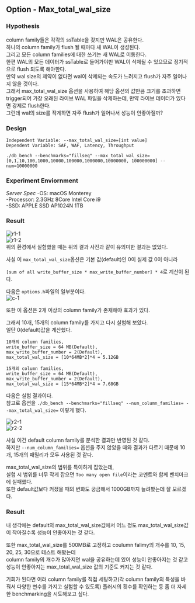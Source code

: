 

## Option - Max_total_wal_size   

### Hypothesis   

column family들은 각각의 ssTable을 갖지만 WAL은 공유한다.   
하나의 column family가 flush 될 때마다 새 WAL이 생성된다.    
그리고 모든 column families에 대한 쓰기는 새 WAL로 이동한다.    
한편 WAL의 모든 데이터가 ssTable로 들어가야만 WAL이 삭제될 수 있으므로 정기적으로 flush 되도록 해야한다.   
만약 wal size의 제약이 없다면 wal이 삭제되는 속도가 느려지고 flush가 자주 일어나지 않을 것이다.    
그래서 max_total_wal_size 옵션을 사용하여 해당 옵션의 값만큼 크기를 초과하면 trigger되어 가장 오래된 라이브 WAL 파일을 삭제하는데, 만약 라이브 데이터가 있다면 강제로 flush한다.     
그런데 wal의 size를 작게하면 자주 flush가 일어나서 성능이 안좋아질까?     

### Design   
```   
Independent Variable: --max_total_wal_size=[int value]   
Dependent Variable: SAF, WAF, Latency, Throughput   

./db_bench --benchmarks="fillseq" --max_total_wal_size=[0,1,10,100,1000,10000,100000,1000000,10000000, 100000000] --num=10000000   
```   


### Experiment Enviornment   
*Server Spec* 
  -OS: macOS Monterey   
  -Processor: 2.3GHz 8Core Intel Core i9   
  -SSD: APPLE SSD AP1024N 1TB   


### Result    
![r1-1](https://drive.google.com/u/1/uc?id=1PYd69aCFcH0GaBVUIAKNit_4TPkdfqqI&export=download)   
![r1-2](https://drive.google.com/u/1/uc?id=12zU7vK_JZjnUA1FbO19ciofSQZPC4SkV&export=download)   
위의 환경에서 실험했을 때는 위의 결과 사진과 같이 유의미한 결과는 없었다.   

사실 이 ```max_total_wal_size```옵션은 기본 값(default)인 0이 실제 값 0이 아니라    

```[sum of all write_buffer_size * max_write_buffer_number] * 4```로 계산이 된다.   

다음은 ```options.h```파일의 일부분이다.   
![c-1](https://drive.google.com/u/1/uc?id=1VnoWgvvAfbxkFBnGIPu5Mc-oDHc8n8LQ&export=download)   

또한 이 옵션은 2개 이상의 column family가 존재해야 효과가 있다.   

그래서 10개, 15개의 column family를 가지고 다시 실험해 보았다.    
일단 0(default)값을 계산했다.   
```
10개의 column families,   
write_buffer_size = 64 MB(Default),   
max_write_buffer_number = 2(Default),   
max_total_wal_size = [10*64MB*2]*4 = 5.12GB   
```
```
15개의 column families,   
write_buffer_size = 64 MB(Default),   
max_write_buffer_number = 2(Default),   
max_total_wal_size = [15*64MB*2]*4 = 7.68GB   
```

다음은 실험 결과이다.    
참고로 옵션을 ```./db_bench --benchmarks="fillseq" --num_column_families= --max_total_wal_size=``` 이렇게 했다.   
   
![r2-1](https://drive.google.com/u/1/uc?id=1TLp8_9TqoELmEilbImaxPKwBFWTQHRAF&export=download)   
![r2-2](https://drive.google.com/u/1/uc?id=1Pcu91FwX1fdXh_-s9kArDSE83M9OPfkO&export=download)   
   
사실 이건 default column family를 분석한 결과만 반영된 것 같다.   
하지만 ```--num_column_families=``` 옵션을 주지 않았을 때와 결과가 다르기 때문에 10개, 15개의 패밀리가 모두 사용된 것 같다.   
   
max_total_wal_size의 범위를 특이하게 잡았는데,   
실험 시 범위를 너무 작게 잡으면 ```Too many open file```이라는 코멘트와 함께 벤치마크에 실패했다.   
또한 default값보다 커졌을 때의 변화도 궁금해서 1000GB까지 늘려봤는데 잘 모르겠다.  
   
### Result     
   
내 생각에는 default의 max_total_wal_size값에서 어느 정도 max_total_wal_size값이 작아질수록 성능이 안좋아지는 것 같다.   

또한 max_total_wal_size를 500MB로 고정하고 coulumn falimy의 개수를 10, 15, 20, 25, 30으로 테스트 해봤는데       
column family의 개수가 많아지면 wal을 공유하는데 있어 성능이 안좋아지는 것 같고    
성능이 안좋아지는 max_total_wal_size 값의 기준도 커지는 것 같다.   
   
기회가 된다면 여러 column family를 직접 세팅하고(각 column family의 특성을 바꿔서 다양한 변수를 가지고 실험할 수 있도록) 플러시의 횟수를 확인하는 등 좀 더 자세한 benchmarking을 시도해보고 싶다.   




